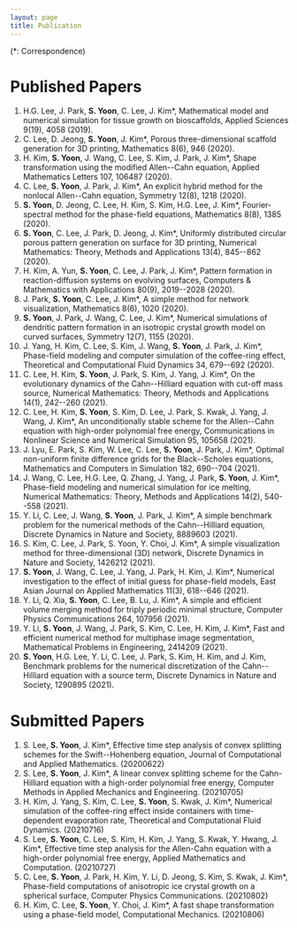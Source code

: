 ```yaml
---
layout: page
title: Publication
---
```


(*: Correspondence)


# Published Papers


1. H.G. Lee, J. Park, **S. Yoon**, C. Lee, J. Kim*, Mathematical model and numerical simulation for tissue growth on bioscaffolds, Applied Sciences 9(19), 4058 (2019).
2. C. Lee, D. Jeong, **S. Yoon**, J. Kim*, Porous three-dimensional scaffold generation for 3D printing, Mathematics 8(6), 946 (2020).
3. H. Kim, **S. Yoon**, J. Wang, C. Lee, S. Kim, J. Park, J. Kim*, Shape transformation using the modified Allen--Cahn equation, Applied Mathematics Letters 107, 106487 (2020).
4. C. Lee, **S. Yoon**, J. Park, J. Kim*, An explicit hybrid method for the nonlocal Allen--Cahn equation, Symmetry 12(8), 1218 (2020).
5. **S. Yoon**, D. Jeong, C. Lee, H. Kim, S. Kim, H.G. Lee, J. Kim*, Fourier-spectral method for the phase-field equations, Mathematics 8(8), 1385 (2020).
6. **S. Yoon**, C. Lee, J. Park, D. Jeong, J. Kim*, Uniformly distributed circular porous pattern generation on surface for 3D printing, Numerical Mathematics: Theory, Methods and Applications 13(4), 845--862 (2020).
7. H. Kim, A. Yun, **S. Yoon**, C. Lee, J. Park, J. Kim*, Pattern formation in reaction-diffusion systems on evolving surfaces, Computers &amp; Mathematics with Applications 80(9), 2019--2028 (2020).
8. J. Park, **S. Yoon**, C. Lee, J. Kim*, A simple method for network visualization, Mathematics 8(6), 1020 (2020).
9. **S. Yoon**, J. Park, J. Wang, C. Lee, J. Kim*, Numerical simulations of dendritic pattern formation in an isotropic crystal growth model on curved surfaces, Symmetry 12(7), 1155 (2020).
10. J. Yang, H. Kim, C. Lee, S. Kim, J. Wang, **S. Yoon**, J. Park, J. Kim*, Phase-field modeling and computer simulation of the coffee-ring effect, Theoretical and Computational Fluid Dynamics 34, 679--692 (2020).
11. C. Lee, H. Kim, **S. Yoon**, J. Park, S. Kim, J. Yang, J. Kim*, On the evolutionary dynamics of the Cahn--Hilliard equation with cut-off mass source, Numerical Mathematics: Theory, Methods and Applications 14(1), 242--260 (2021).
12. C. Lee, H. Kim, **S. Yoon**, S. Kim, D. Lee, J. Park, S. Kwak, J. Yang, J. Wang, J. Kim*, An unconditionally stable scheme for the Allen--Cahn equation with high-order polynomial free energy, Communications in Nonlinear Science and Numerical Simulation 95, 105658 (2021).
13. J. Lyu, E. Park, S. Kim, W. Lee, C. Lee, **S. Yoon**, J. Park, J. Kim*, Optimal non-uniform finite difference grids for the Black--Scholes equations, Mathematics and Computers in Simulation 182, 690--704 (2021).
14. J. Wang, C. Lee, H.G. Lee, Q. Zhang, J. Yang, J. Park, **S. Yoon**, J. Kim*, Phase-field modeling and numerical simulation for ice melting, Numerical Mathematics: Theory, Methods and Applications 14(2), 540--558 (2021).
15. Y. Li, C. Lee, J. Wang, **S. Yoon**, J. Park, J. Kim*, A simple benchmark problem for the numerical methods of the Cahn--Hilliard equation, Discrete Dynamics in Nature and Society, 8889603 (2021).
16. S. Kim, C. Lee, J. Park, S. Yoon, Y. Choi, J. Kim*, A simple visualization method for three-dimensional (3D) network, Discrete Dynamics in Nature and Society, 1426212 (2021).
17. **S. Yoon**, J. Wang, C. Lee, J. Yang, J. Park, H. Kim, J. Kim*, Numerical investigation to the effect of initial guess for phase-field models, East Asian Journal on Applied Mathematics 11(3), 618--646 (2021).
18. Y. Li, Q. Xia, **S. Yoon**, C. Lee, B. Lu, J. Kim*, A simple and efficient volume merging method for triply periodic minimal structure, Computer Physics Communications 264, 107956 (2021).
19. Y. Li, **S. Yoon**, J. Wang, J. Park, S. Kim, C. Lee, H. Kim, J. Kim*, Fast and efficient numerical method for multiphase image segmentation, Mathematical Problems in Engineering, 2414209 (2021).
20. **S. Yoon**, H.G. Lee, Y. Li, C. Lee, J. Park, S. Kim, H. Kim, and J. Kim, Benchmark problems for the numerical discretization of the Cahn--Hilliard equation with a source term, Discrete Dynamics in Nature and Society, 1290895 (2021).


# Submitted Papers


1. S. Lee, **S. Yoon**, J. Kim*, Effective time step analysis of convex splitting schemes for the Swift--Hohenberg equation, Journal of Computational and Applied Mathematics. (20200622)
2. S. Lee, **S. Yoon**, J. Kim*, A linear convex splitting scheme for the Cahn-Hilliard equation with a high-order polynomial free energy, Computer Methods in Applied Mechanics and Engineering. (20210705)
3. H. Kim, J. Yang, S. Kim, C. Lee, **S. Yoon**, S. Kwak, J. Kim*, Numerical simulation of the coffee-ring effect inside containers with time-dependent evaporation rate, Theoretical and Computational Fluid Dynamics. (20210716)
4. S. Lee, **S. Yoon**, C. Lee, S. Kim, H. Kim, J. Yang, S. Kwak, Y. Hwang, J. Kim*, Effective time step analysis for the Allen-Cahn equation with a high-order polynomial free energy, Applied Mathematics and Computation. (20210727)
5. C. Lee, **S. Yoon**, J. Park, H. Kim, Y. Li, D. Jeong, S. Kim, S. Kwak, J. Kim*, Phase-field computations of anisotropic ice crystal growth on a spherical surface, Computer Physics Communications. (20210802)
6. H. Kim, C. Lee, **S. Yoon**, Y. Choi, J. Kim*, A fast shape transformation using a phase-field model, Computational Mechanics. (20210806)

